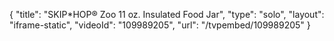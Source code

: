 {
    "title": "SKIP*HOP&reg; Zoo 11 oz. Insulated Food Jar",
    "type": "solo",
    "layout": "iframe-static",
    "videoId": "109989205",
    "url": "\/tvpembed\/109989205"
}
